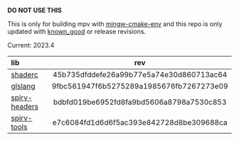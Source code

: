 **DO NOT USE THIS**

This is only for building mpv with [mingw-cmake-env](https://github.com/rorgoroth/mingw-cmake-env) and this repo is only updated with [known_good](https://github.com/google/shaderc/blob/known-good/known_good.json) or release revisions.

Current: 2023.4

| lib                                                               | rev                                      |
|:------------------------------------------------------------------|:----------------------------------------:|
| [shaderc](https://github.com/google/shaderc)                      | 45b735dfddefe26a99b77e5a74e30d860713ac64 |
| [glslang](https://github.com/KhronosGroup/glslang)                | 9fbc561947f6b5275289a1985676fb7267273e09 |
| [spirv-headers](https://github.com/KhronosGroup/SPIRV-Headers)    | bdbfd019be6952fd8fa9bd5606a8798a7530c853 |
| [spirv-tools](https://github.com/KhronosGroup/SPIRV-Tools)        | e7c6084fd1d6d6f5ac393e842728d8be309688ca |
